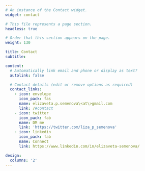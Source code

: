 ```yaml
---
# An instance of the Contact widget.
widget: contact

# This file represents a page section.
headless: true

# Order that this section appears on the page.
weight: 130

title: Contact
subtitle:

content:
  # Automatically link email and phone or display as text?
  autolink: false

  # Contact details (edit or remove options as required)
  contact_links:
    - icon: envelope
      icon_pack: fas
      name: elizaveta.p.semenova\<at\>gmail.com
      link: /#contact
    - icon: twitter
      icon_pack: fab
      name: DM me
      link: 'https://twitter.com/liza_p_semenova'
    - icon: linkedin
      icon_pack: fab
      name: Connect
      link: https://www.linkedin.com/in/elizaveta-semenova/

design:
  columns: '2'
---
```

